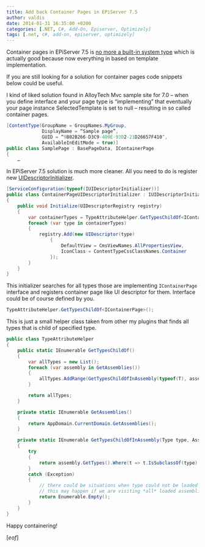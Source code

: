 ```yaml
---
title: Add back Container Pages in EPiServer 7.5
author: valdis
date: 2014-01-31 16:35:00 +0200
categories: [.NET, C#, Add-On, Episerver, Optimizely]
tags: [.net, c#, add-on, episerver, optimizely]
---
```


Container pages in EPiServer 7.5 is [no more a built-in system type](http://world.episerver.com/Documentation/Items/Upgrading/EPiServer-CMS/75/Breaking-changes/) which is actually good because now everything in based on template implementation.

If you are still looking for a solution for container pages code snippets below could be useful.

I kind of liked solution found in AlloyTech Mvc sample site for 7.0 – when you define interface and your page type is “implementing” that eventually your page instance SelectedTemplate is set to null – resulting in so called container pages.


```csharp
[ContentType(GroupName = GroupNames.MyGroup,
             DisplayName = “Sample page”,
             GUID = “9B02B266-D3C9-409E-93D2-21D26657F410″,
             AvailableInEditMode = true)]
public class SamplePage : BasePageData, IContainerPage
{
    …
```

In EPiServer 7.5 solution is much more cleaner. All you need to do is register new [UIDescriptorInitializer](http://world.episerver.com/Documentation/Class-library/?documentId=framework/7.5/47dc5e02-00ec-57c8-cc83-a4f43869b5ac).

```csharp
[ServiceConfiguration(typeof(IUIDescriptorInitializer))]
public class ContainerPageUIDescriptorInitializer : IUIDescriptorInitializer
{
    public void Initialize(UIDescriptorRegistry registry)
    {
        var containerTypes = TypeAttributeHelper.GetTypesChildOf<IContainerPage>();
        foreach (var type in containerTypes)
        {
            registry.Add(new UIDescriptor(type)
                {
                    DefaultView = CmsViewNames.AllPropertiesView,
                    IconClass = ContentTypeCssClassNames.Container
                });
        }
    }
}
```

This initializer searches for all types those are implementing `IContainerPage` interface and registers container page like UI descriptor for them. Interface could be of course defined by you.

```csharp
TypeAttributeHelper.GetTypesChildOf<IContainerPage>();
```

This is just a small helper class taken from other my plugins that finds all types that is child of specified type.

```csharp
public class TypeAttributeHelper
{
    public static IEnumerable GetTypesChildOf()
    {
        var allTypes = new List();
        foreach (var assembly in GetAssemblies())
        {
            allTypes.AddRange(GetTypesChildOfInAssembly(typeof(T), assembly));
        }

        return allTypes;
    }

    private static IEnumerable GetAssemblies()
    {
        return AppDomain.CurrentDomain.GetAssemblies();
    }

    private static IEnumerable GetTypesChildOfInAssembly(Type type, Assembly assembly)
    {
        try
        {
            return assembly.GetTypes().Where(t => t.IsSubclassOf(type) && !t.IsAbstract);
        }
        catch (Exception)
        {
            // there could be situations when type could not be loaded
            // this may happen if we are visiting *all* loaded assemblies in application domain
            return Enumerable.Empty();
        }
    }
}
```

Happy containering!

[*eof*]
